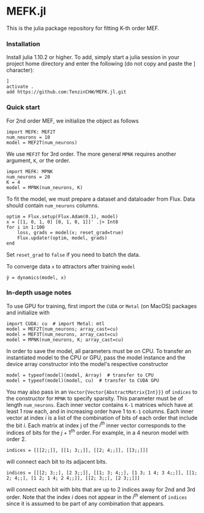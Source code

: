 # MEFK.jl

This is the julia package repository for fitting K-th order MEF.


### Installation
Install julia 1.10.2 or higher.
To add, simply start a julia session in your project home directory and enter the following (do not copy and paste the ] character):
```
]
activate .
add https://github.com:TenzinCHW/MEFK.jl.git
```


### Quick start
For 2nd order MEF, we initialize the object as follows
```
import MEFK: MEF2T
num_neurons = 10
model = MEF2T(num_neurons)
```

We use `MEF3T` for 3rd order. The more general `MPNK` requires another argument, `K`, or the order.
```
import MEFK: MPNK
num_neurons = 20
K = 4
model = MPNK(num_neurons, K)
```

To fit the model, we must prepare a dataset and dataloader from Flux. Data should contain `num_neurons` columns.
```
optim = Flux.setup(Flux.Adam(0.1), model)
x = [[1, 0, 1, 0] [0, 1, 0, 1]]' .|> Int8
for i in 1:100
    loss, grads = model(x; reset_grad=true)
    Flux.update!(optim, model, grads)
end
```
Set `reset_grad` to `false` if you need to batch the data.

To converge data `x` to attractors after training `model`
```
ŷ = dynamics(model, x)
```


### In-depth usage notes
To use GPU for training, first import the `CUDA` or `Metal` (on MacOS) packages and initialize with 
```
import CUDA: cu  # import Metal: mtl
model = MEF2T(num_neurons; array_cast=cu)
model = MEF3T(num_neurons, array_cast=cu)
model = MPNK(num_neurons, K; array_cast=cu)
```

In order to save the model, all parameters must be on CPU. To transfer an instantiated model to the CPU or GPU, pass the model instance and the device array constructor into the model's respective constructor
```
model = typeof(model)(model, Array)  # transfer to CPU
model = typeof(model)(model, cu)  # transfer to CUDA GPU
```

You may also pass in an `Vector{Vector{AbstractMatrix{Int}}}` of `indices` to the constructor for `MPNK` to specify sparsity.
This parameter must be of length `num_neurons`. Each inner vector contains `K-1` matrices which have at least 1 row each, and in increasing order have 1 to `K-1` columns.
Each inner vector at index $i$ is a list of the combination of bits of each order that include the bit $i$.
Each matrix at index j of the $i^{th}$ inner vector corresponds to the indices of bits for the $j+1^{th}$ order.
For example, in a 4 neuron model with order 2.
```
indices = [[[2;;]], [[1; 3;;]], [[2; 4;;]], [[3;;]]]
```
will connect each bit to its adjacent bits.

```
indices = [[[2; 3;;], [2 3;;]], [[1; 3; 4;;], [1 3; 1 4; 3 4;;]], [[1; 2; 4;;], [1 2; 1 4; 2 4;;]], [[2; 3;;], [2 3;;]]]
```
will connect each bit with bits that are up to 2 indices away for 2nd and 3rd order.
Note that the index $i$ does not appear in the $i^{th}$ element of `indices` since it is assumed to be part of any combination that appears.

